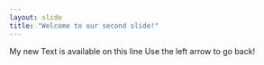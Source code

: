 ```yaml
---
layout: slide
title: "Welcome to our second slide!"
---
```

My new Text is available on this line
Use the left arrow to go back!
